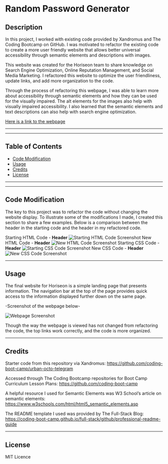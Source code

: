 # Random Password Generator

## Description

In this project, I worked with existing code provided by Xandromus and The Coding Bootcamp on GitHub. I was motivated to refactor the existing code to create a more user friendly website that allows better universal accessibility through semantic elements and descriptions with images.

This website was created for the Horiseon team to share knowledge on Search Engine Optimization, Online Reputation Management, and Social Media Marketing. I refactored this website to optimize the user friendliness, update links, and add more organization to the code.

Through the process of refactoring this webpage, I was able to learn more about accessibility through semantic elements and how they can be used for the visually impaired. The alt elements for the images also help with visually impaired accessibility. I also learned that the semantic elements and text descriptions can also help with search engine optimization.

[Here is a link to the webpage](https://sarah-paterson.github.io/Horiseon-Refactor/)

---
---

## Table of Contents

- [Code Modification](#code-modification)
- [Usage](#usage)
- [Credits](#credits)
- [License](#license)

---
---

## Code Modification

The key to this project was to refactor the code without changing the website display. To illustrate some of the modifications I made, I created this section to share a few examples. Below is a comparison between the header in the starting code and the header in my refactored code.
    
Starting HTML Code - **Header**
![Starting HTML Code Screenshot](assets/images/Starting%20HTML%20Code.png "Starting HTML Screenshot")
New HTML Code - **Header**
![New HTML Code Screenshot](assets/images/NEW%20HTML%20code.png "New HTML Screenshot")
Starting CSS Code - **Header**
![Starting CSS Code Screenshot](assets/images/Starting%20CSS%20Code.png "Starting CSS Screenshot")
New CSS Code - **Header**
![New CSS Code Screenshot](assets/images/NEW%20CSS%20code.png "New CSS Screenshot")

---

## Usage

The final website for Horiseon is a simple landing page that presents information. The navigation bar at the top of the page provides quick access to the information displayed further down on the same page.

-Screenshot of the webpage below-

![Webpage Screenshot](assets/images/Horiseon%20Webpage.png "Webpage Screenshot")

Though the way the webpage is viewed has not changed from refactoring the code, the top links work correctly, and the code is more organized.

---

## Credits
Starter code from this repository via Xandromus: https://github.com/coding-boot-camp/urban-octo-telegram

Accessed through The Coding Bootcamp repositories for Boot Camp Curriculum Lesson Plans: https://github.com/coding-boot-camp

A helpful resource I used for Semantic Elements was W3 School’s article on semantic elements: https://www.w3schools.com/html/html5_semantic_elements.asp

The README template I used was provided by The Full-Stack Blog: https://coding-boot-camp.github.io/full-stack/github/professional-readme-guide

---

## License
MIT Licence


